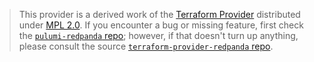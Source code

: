 > This provider is a derived work of the [Terraform Provider](https://github.com/redpanda-data/terraform-provider-redpanda)
> distributed under [MPL 2.0](https://www.mozilla.org/en-US/MPL/2.0/). If you encounter a bug or missing feature,
> first check the [`pulumi-redpanda` repo](https://github.com/videmsky/pulumi-redpanda/issues); however, if that doesn't turn up anything,
> please consult the source [`terraform-provider-redpanda` repo](https://github.com/redpanda-data/terraform-provider-redpanda/issues).
